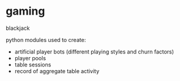 # gaming
blackjack

python modules used to create:
- artificial player bots (different playing styles and churn factors)
- player pools
- table sessions
- record of aggregate table activity
